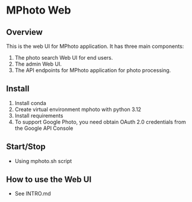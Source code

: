 # MPhoto Web

## Overview
This is the web UI for MPhoto application. It has three main components:
1. The photo search Web UI for end users.
2. The admin Web UI.
3. The API endpoints for MPhoto application for photo processing.

## Install

1. Install conda
2. Create virtual environment mphoto with python 3.12
3. Install requirements
4. To support Google Photo, you need obtain OAuth 2.0 credentials from the Google API Console

## Start/Stop
- Using mphoto.sh script

## How to use the Web UI
- See INTRO.md